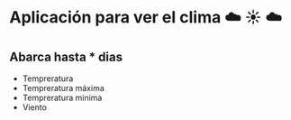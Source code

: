 # Aplicación para ver el clima :cloud: :sunny: :cloud:
## Abarca hasta * dias

  - Tempreratura
  - Tempreratura máxima
  - Tempreratura minima
  - Viento
    

